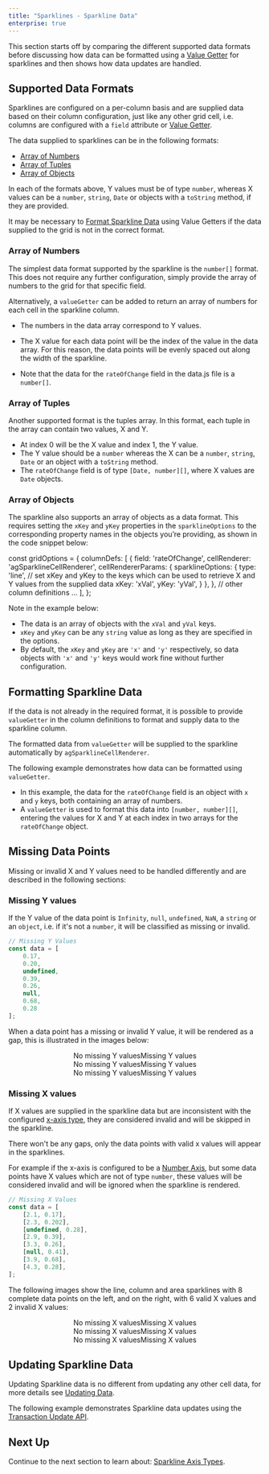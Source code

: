 ```yaml
---
title: "Sparklines - Sparkline Data"
enterprise: true
---
```


This section starts off by comparing the different supported data formats before discussing how data can be formatted
using a [Value Getter](/value-getters/) for sparklines and then shows how data updates are handled.

## Supported Data Formats

Sparklines are configured on a per-column basis and are supplied data based on their column configuration, just like any
other grid cell, i.e. columns are configured with a `field` attribute or [Value Getter](/value-getters/).

The data supplied to sparklines can be in the following formats:

- [Array of Numbers](/sparklines-data/#array-of-numbers)
- [Array of Tuples](/sparklines-data/#array-of-tuples)
- [Array of Objects](/sparklines-data/#array-of-objects)

In each of the formats above, Y values must be of type `number`, whereas X values can be a `number`, `string`, `Date` or
objects with a `toString` method, if they are provided.

It may be necessary to [Format Sparkline Data](/sparklines-data/#formatting-sparkline-data) using Value Getters if the data
supplied to the grid is not in the correct format.

### Array of Numbers

The simplest data format supported by the sparkline is the `number[]` format. This does not require any further
configuration, simply provide the array of numbers to the grid for that specific field.

Alternatively, a `valueGetter` can be added to return an array of numbers for each cell in the sparkline column.

- The numbers in the data array correspond to Y values.
- The X value for each data point will be the index of the value in the data array. For this reason, the data points will be evenly spaced out along the width of the sparkline.

- Note that the data for the `rateOfChange` field in the data.js file is a `number[]`.

<grid-example title='Sparkline Data - Array of Numbers' name='sparkline-data-number-array' type='generated' options='{ "enterprise": true, "exampleHeight": 585, "modules": ["clientside", "sparklines"] }'></grid-example>

### Array of Tuples

Another supported format is the tuples array. In this format, each tuple in the array can contain two values, X and Y.

- At index 0 will be the X value and index 1, the Y value.
- The Y value should be a `number` whereas the X can be a `number`, `string`, `Date` or an object with a `toString` method.
- The `rateOfChange` field is of type `[Date, number][]`, where X values are `Date` objects.

<grid-example title='Sparkline Data - Array of Tuples' name='sparkline-data-tuple-array' type='generated' options='{ "enterprise": true, "exampleHeight": 585, "modules": ["clientside", "sparklines"] }'></grid-example>

### Array of Objects

The sparkline also supports an array of objects as a data format. This requires setting the `xKey` and `yKey` properties in
the `sparklineOptions` to the corresponding property names in the objects you’re providing, as shown in the code snippet below:

<snippet>
const gridOptions = {
    columnDefs: [
        {
            field: 'rateOfChange',
            cellRenderer: 'agSparklineCellRenderer',
            cellRendererParams: {
                sparklineOptions: {
                    type: 'line',
                    // set xKey and yKey to the keys which can be used to retrieve X and Y values from the supplied data
                    xKey: 'xVal',
                    yKey: 'yVal',
                }
            },
        },
        // other column definitions ...
    ],
};
</snippet>

Note in the example below:

- The data is an array of objects with the `xVal` and `yVal` keys.
- `xKey` and `yKey` can be any `string` value as long as they are specified in the options.
- By default, the `xKey` and `yKey` are `'x'` and `'y'` respectively, so data objects with `'x'` and `'y'` keys would work fine without further configuration.

<grid-example title='Sparkline Data - Array of Objects' name='sparkline-data-object-array' type='generated' options='{ "enterprise": true, "exampleHeight": 585, "modules": ["clientside", "sparklines"] }'></grid-example>

## Formatting Sparkline Data

If the data is not already in the required format, it is possible to provide `valueGetter` in the column definitions to format and supply data to the sparkline column.

The formatted data from `valueGetter` will be supplied to the sparkline automatically by `agSparklineCellRenderer`.

The following example demonstrates how data can be formatted using `valueGetter`.

- In this example, the data for the `rateOfChange` field is an object with `x` and `y` keys, both containing an array of numbers.
- A `valueGetter` is used to format this data into `[number, number][]`, entering the values for X and Y at each index in two arrays for the `rateOfChange` object.

<grid-example title='Formatting Sparkline Data' name='formatting-sparkline-data' type='generated' options='{ "enterprise": true, "exampleHeight": 585, "modules": ["clientside", "sparklines"] }'></grid-example>

## Missing Data Points

Missing or invalid X and Y values need to be handled differently and are described in the following sections:  

### Missing Y values

If the Y value of the data point is `Infinity`, `null`, `undefined`, `NaN`, a `string` or an `object`, i.e. if it's not
a `number`, it will be classified as missing or invalid.

``` js
// Missing Y Values
const data = [
    0.17, 
    0.20, 
    undefined, 
    0.39, 
    0.26, 
    null, 
    0.68, 
    0.28
];
```

When a data point has a missing or invalid Y value, it will be rendered as a gap, this is illustrated in the images below:

<div style="display: flex; justify-content: center;">
    <image-caption src="resources/line-sparkline.png" alt="Line sparkline." width="250px" constrained="true">No missing Y values</image-caption>
    <image-caption src="resources/line-sparkline-invalid-y-values.png" alt="Line sparkline with gaps for invalid Y values." width="250px" constrained="true">Missing Y values</image-caption>
</div>

<div style="display: flex; justify-content: center;">
    <image-caption src="resources/column-sparkline.png" alt="Column Sparkline" width="250px" constrained="true">No missing Y values</image-caption>
    <image-caption src="resources/column-sparkline-invalid-y-values.png" alt="Column sparkline with gaps for invalid Y values" width="250px" constrained="true">Missing Y values</image-caption>
</div>

<div style="display: flex; justify-content: center;">
    <image-caption src="resources/area-sparkline.png" alt="Area Sparkline" width="250px" constrained="true">No missing Y values</image-caption>
    <image-caption src="resources/area-sparkline-invalid-y-values.png" alt="Area sparkline with gaps for invalid Y values" width="250px" constrained="true">Missing Y values</image-caption>
</div>


### Missing X values

If X values are supplied in the sparkline data but are inconsistent with the configured [x-axis type](/sparklines-axis-types/), 
they are considered invalid and will be skipped in the sparkline.

There won't be any gaps, only the data points with valid x values will appear in the sparklines.

For example if the x-axis is configured to be a [Number Axis](/sparklines-axis-types/#number-axis), but some data points 
have X values which are not of type `number`, these values will be considered invalid and will be ignored when the 
sparkline is rendered.

``` js
// Missing X Values
const data = [
    [2.1, 0.17],
    [2.3, 0.202],
    [undefined, 0.28],
    [2.9, 0.39],
    [3.3, 0.26],
    [null, 0.41],
    [3.9, 0.68],
    [4.3, 0.28],
];
```

The following images show the line, column and area sparklines with 8 complete data points on the left, and on the
right, with 6 valid X values and 2 invalid X values:

<div style="display: flex; justify-content: center;">
    <image-caption src="resources/line-sparkline.png" alt="Line sparkline." width="250px" constrained="true">No missing X values</image-caption>
    <image-caption src="resources/line-sparkline-invalid-x-values.png" alt="Line sparkline with gaps for invalid Y values." width="250px" constrained="true">Missing X values</image-caption>
</div>
<div style="display: flex; justify-content: center;">
    <image-caption src="resources/column-sparkline.png" alt="Column Sparkline" width="250px" constrained="true">No missing X values</image-caption>
    <image-caption src="resources/column-sparkline-invalid-x-values.png" alt="Column sparkline with gaps for invalid Y values" width="250px" constrained="true">Missing X values</image-caption>
</div>
<div style="display: flex; justify-content: center;">
    <image-caption src="resources/area-sparkline.png" alt="Area Sparkline" width="250px" constrained="true">No missing X values</image-caption>
    <image-caption src="resources/area-sparkline-invalid-x-values.png" alt="Area sparkline with gaps for invalid Y values" width="250px" constrained="true">Missing X values</image-caption>
</div>

## Updating Sparkline Data

Updating Sparkline data is no different from updating any other cell data, for more details see
[Updating Data](/data-update/).

The following example demonstrates Sparkline data updates using the [Transaction Update API](/data-update-transactions/#transaction-update-api).

<grid-example title='Sparkline Data Updates' name='sparkline-data-updates' type='generated' options='{ "enterprise": true, "exampleHeight": 610, "modules": ["clientside", "sparklines"] }'></grid-example>

## Next Up

Continue to the next section to learn about: [Sparkline Axis Types](/sparklines-axis-types/).
